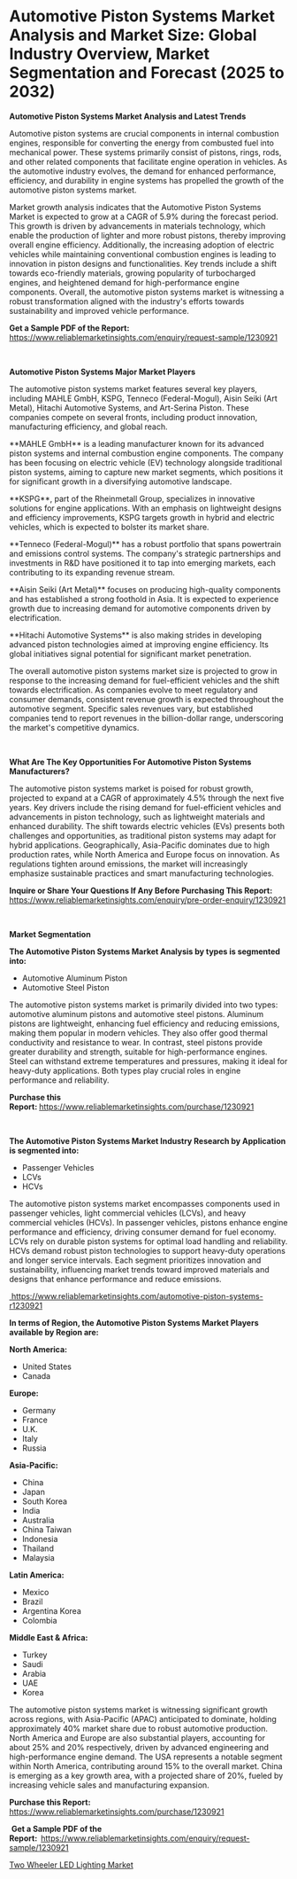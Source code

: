 <p><h1>Automotive Piston Systems Market Analysis and Market Size: Global Industry Overview, Market Segmentation and Forecast (2025 to 2032)</h1></p><p><strong>Automotive Piston Systems Market Analysis and Latest Trends</strong></p>
<p><p>Automotive piston systems are crucial components in internal combustion engines, responsible for converting the energy from combusted fuel into mechanical power. These systems primarily consist of pistons, rings, rods, and other related components that facilitate engine operation in vehicles. As the automotive industry evolves, the demand for enhanced performance, efficiency, and durability in engine systems has propelled the growth of the automotive piston systems market.</p><p>Market growth analysis indicates that the Automotive Piston Systems Market is expected to grow at a CAGR of 5.9% during the forecast period. This growth is driven by advancements in materials technology, which enable the production of lighter and more robust pistons, thereby improving overall engine efficiency. Additionally, the increasing adoption of electric vehicles while maintaining conventional combustion engines is leading to innovation in piston designs and functionalities. Key trends include a shift towards eco-friendly materials, growing popularity of turbocharged engines, and heightened demand for high-performance engine components. Overall, the automotive piston systems market is witnessing a robust transformation aligned with the industry's efforts towards sustainability and improved vehicle performance.</p></p>
<p><strong>Get a Sample PDF of the Report:&nbsp;</strong> <a href="https://www.reliablemarketinsights.com/enquiry/request-sample/1230921?utm_campaign=3584&utm_medium=2&utm_source=Github&utm_content=ia&utm_term=31032025&utm_id=automotive-piston-systems">https://www.reliablemarketinsights.com/enquiry/request-sample/1230921</a></p>
<p>&nbsp;</p>
<p><strong>Automotive Piston Systems Major Market Players</strong></p>
<p><p>The automotive piston systems market features several key players, including MAHLE GmbH, KSPG, Tenneco (Federal-Mogul), Aisin Seiki (Art Metal), Hitachi Automotive Systems, and Art-Serina Piston. These companies compete on several fronts, including product innovation, manufacturing efficiency, and global reach.</p><p>**MAHLE GmbH** is a leading manufacturer known for its advanced piston systems and internal combustion engine components. The company has been focusing on electric vehicle (EV) technology alongside traditional piston systems, aiming to capture new market segments, which positions it for significant growth in a diversifying automotive landscape.</p><p>**KSPG**, part of the Rheinmetall Group, specializes in innovative solutions for engine applications. With an emphasis on lightweight designs and efficiency improvements, KSPG targets growth in hybrid and electric vehicles, which is expected to bolster its market share.</p><p>**Tenneco (Federal-Mogul)** has a robust portfolio that spans powertrain and emissions control systems. The company's strategic partnerships and investments in R&D have positioned it to tap into emerging markets, each contributing to its expanding revenue stream.</p><p>**Aisin Seiki (Art Metal)** focuses on producing high-quality components and has established a strong foothold in Asia. It is expected to experience growth due to increasing demand for automotive components driven by electrification.</p><p>**Hitachi Automotive Systems** is also making strides in developing advanced piston technologies aimed at improving engine efficiency. Its global initiatives signal potential for significant market penetration.</p><p>The overall automotive piston systems market size is projected to grow in response to the increasing demand for fuel-efficient vehicles and the shift towards electrification. As companies evolve to meet regulatory and consumer demands, consistent revenue growth is expected throughout the automotive segment. Specific sales revenues vary, but established companies tend to report revenues in the billion-dollar range, underscoring the market's competitive dynamics.</p></p>
<p>&nbsp;</p>
<p><strong>What Are The Key Opportunities For Automotive Piston Systems Manufacturers?</strong></p>
<p><p>The automotive piston systems market is poised for robust growth, projected to expand at a CAGR of approximately 4.5% through the next five years. Key drivers include the rising demand for fuel-efficient vehicles and advancements in piston technology, such as lightweight materials and enhanced durability. The shift towards electric vehicles (EVs) presents both challenges and opportunities, as traditional piston systems may adapt for hybrid applications. Geographically, Asia-Pacific dominates due to high production rates, while North America and Europe focus on innovation. As regulations tighten around emissions, the market will increasingly emphasize sustainable practices and smart manufacturing technologies.</p></p>
<p><strong>Inquire or Share Your Questions If Any Before Purchasing This Report:</strong> <a href="https://www.reliablemarketinsights.com/enquiry/pre-order-enquiry/1230921?utm_campaign=3584&utm_medium=2&utm_source=Github&utm_content=ia&utm_term=31032025&utm_id=automotive-piston-systems">https://www.reliablemarketinsights.com/enquiry/pre-order-enquiry/1230921</a></p>
<p>&nbsp;</p>
<p><strong>Market Segmentation</strong></p>
<p><strong>The Automotive Piston Systems Market Analysis by types is segmented into:</strong></p>
<p><ul><li>Automotive Aluminum Piston</li><li>Automotive Steel Piston</li></ul></p>
<p><p>The automotive piston systems market is primarily divided into two types: automotive aluminum pistons and automotive steel pistons. Aluminum pistons are lightweight, enhancing fuel efficiency and reducing emissions, making them popular in modern vehicles. They also offer good thermal conductivity and resistance to wear. In contrast, steel pistons provide greater durability and strength, suitable for high-performance engines. Steel can withstand extreme temperatures and pressures, making it ideal for heavy-duty applications. Both types play crucial roles in engine performance and reliability.</p></p>
<p><strong>Purchase this Report:&nbsp;</strong><a href="https://www.reliablemarketinsights.com/purchase/1230921?utm_campaign=3584&utm_medium=2&utm_source=Github&utm_content=ia&utm_term=31032025&utm_id=automotive-piston-systems">https://www.reliablemarketinsights.com/purchase/1230921</a></p>
<p>&nbsp;</p>
<p><strong>The Automotive Piston Systems Market Industry Research by Application is segmented into:</strong></p>
<p><ul><li>Passenger Vehicles</li><li>LCVs</li><li>HCVs</li></ul></p>
<p><p>The automotive piston systems market encompasses components used in passenger vehicles, light commercial vehicles (LCVs), and heavy commercial vehicles (HCVs). In passenger vehicles, pistons enhance engine performance and efficiency, driving consumer demand for fuel economy. LCVs rely on durable piston systems for optimal load handling and reliability. HCVs demand robust piston technologies to support heavy-duty operations and longer service intervals. Each segment prioritizes innovation and sustainability, influencing market trends toward improved materials and designs that enhance performance and reduce emissions.</p></p>
<p><a href="https://www.reliablemarketinsights.com/automotive-piston-systems-r1230921?utm_campaign=3584&utm_medium=2&utm_source=Github&utm_content=ia&utm_term=31032025&utm_id=automotive-piston-systems">&nbsp;https://www.reliablemarketinsights.com/automotive-piston-systems-r1230921</a></p>
<p><strong>In terms of Region, the Automotive Piston Systems Market Players available by Region are:</strong></p>
<p>
    <p> <strong> North America: </strong>
        <ul>
            <li>United States</li>
            <li>Canada</li>
        </ul>
        </p> 
    <p> <strong> Europe: </strong>
        <ul>
            <li>Germany</li>
            <li>France</li>
            <li>U.K.</li>
            <li>Italy</li>
            <li>Russia</li>
        </ul>
        </p> 
    <p> <strong> Asia-Pacific: </strong>
        <ul>
            <li>China</li>
            <li>Japan</li>
            <li>South Korea</li>
            <li>India</li>
            <li>Australia</li>
            <li>China Taiwan</li>
            <li>Indonesia</li>
            <li>Thailand</li>
            <li>Malaysia</li>
        </ul>
        </p> 
    <p> <strong> Latin America: </strong>
        <ul>
            <li>Mexico</li>
            <li>Brazil</li>
            <li>Argentina Korea</li>
            <li>Colombia</li>
        </ul>
        </p> 
    <p> <strong> Middle East & Africa: </strong>
        <ul>
            <li>Turkey</li>
            <li>Saudi</li>
            <li>Arabia</li>
            <li>UAE</li>
            <li>Korea</li>
        </ul>
    </p>
    </p>
<p><p>The automotive piston systems market is witnessing significant growth across regions, with Asia-Pacific (APAC) anticipated to dominate, holding approximately 40% market share due to robust automotive production. North America and Europe are also substantial players, accounting for about 25% and 20% respectively, driven by advanced engineering and high-performance engine demand. The USA represents a notable segment within North America, contributing around 15% to the overall market. China is emerging as a key growth area, with a projected share of 20%, fueled by increasing vehicle sales and manufacturing expansion.</p></p>
<p><strong>Purchase this Report: </strong><a href="https://www.reliablemarketinsights.com/purchase/1230921?utm_campaign=3584&utm_medium=2&utm_source=Github&utm_content=ia&utm_term=31032025&utm_id=automotive-piston-systems">https://www.reliablemarketinsights.com/purchase/1230921</a></p>
<p>&nbsp;<strong>Get a Sample PDF of the Report:&nbsp;&nbsp;</strong><a href="https://www.reliablemarketinsights.com/enquiry/request-sample/1230921?utm_campaign=3584&utm_medium=2&utm_source=Github&utm_content=ia&utm_term=31032025&utm_id=automotive-piston-systems">https://www.reliablemarketinsights.com/enquiry/request-sample/1230921</a></p>
<p><strong></strong></p>
<p><p><a href="https://github.com/siertnamba7u/Market-Research-Report-List-1/blob/main/two-wheeler-led-lighting-market.md?utm_campaign=3584&utm_medium=2&utm_source=Github&utm_content=ia&utm_term=31032025&utm_id=automotive-piston-systems">Two Wheeler LED Lighting Market</a></p></p>